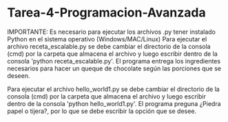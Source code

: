 # Tarea-4-Programacion-Avanzada
IMPORTANTE: Es necesario para ejecutar los archivos .py tener instalado Python en el sistema operativo (Windows/MAC/Linux)
Para ejecutar el archivo receta_escalable.py se debe cambiar el directorio de la consola (cmd) por la carpeta que almacena el archivo y luego escribir dentro de la consola 'python receta_escalable.py'. El programa entrega los ingredientes necesarios para hacer un queque de chocolate según las porciones que se deseen.

Para ejecutar el archivo hello_world1.py se debe cambiar el directorio de la consola (cmd) por la carpeta que almacena el archivo y luego escribir dentro de la consola 'python hello_world1.py'. El programa preguna ¿Piedra papel o tijera?, por lo que se debe escribir la opción que se desee.
